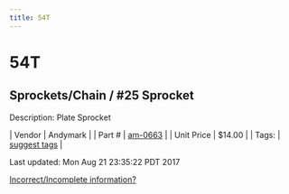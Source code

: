 ```yaml
---
title: 54T
---
```


# 54T
## Sprockets/Chain / #25 Sprocket
Description: 	Plate Sprocket 

| Vendor | Andymark | 
| Part # | [am-0663](http://www.andymark.com/Sprocket-p/am-0663.htm) | 
| Unit Price | $14.00 | 
| Tags: | [suggest tags](https://docs.google.com/forms/d/e/1FAIpQLSeWyY8v3RgOty-MyWmh9U0iivNYN_molChYyS-0U-o-kOAv_g/viewform) | 

Last updated: Mon Aug 21 23:35:22 PDT 2017

 [Incorrect/Incomplete information?](https://docs.google.com/forms/d/e/1FAIpQLSeWyY8v3RgOty-MyWmh9U0iivNYN_molChYyS-0U-o-kOAv_g/viewform)